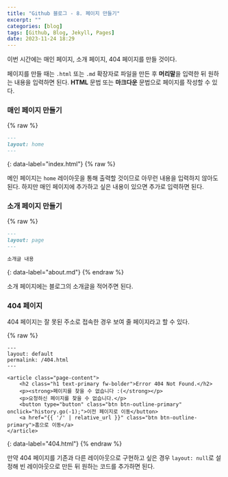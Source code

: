 ```yaml
---
title: "Github 블로그 - 8. 페이지 만들기"
excerpt: ""
categories: [blog]
tags: [Github, Blog, Jekyll, Pages]
date: 2023-11-24 18:29
---
```


이번 시간에는 매인 페이지, 소개 페이지, 404 페이지를 만들 것이다.

페이지를 만들 때는 `.html` 또는 `.md` 확장자로 파일을 만든 후 **머리말**을 입력한 뒤 원하는 내용을 입력하면 된다. **HTML** 문법 또는 **마크다운** 문법으로 페이지를 작성할 수 있다.

### 매인 페이지 만들기

{% raw %}
```markdown
---
layout: home
---
```
{: data-label="index.html"}
{% raw %}

메인 페이지는 `home` 레이아웃을 통해 출력할 것이므로 아무런 내용을 입력하지 않아도 된다. 하지만 매인 페이지에 추가하고 싶은 내용이 있으면 추가로 입력하면 된다.

### 소개 페이지 만들기

{% raw %}
```markdown
---
layout: page
---

소개글 내용
```
{: data-label="about.md"}
{% endraw %}

소개 페이지에는 블로그의 소개글을 적어주면 된다.

### 404 페이지

404 페이지는 잘 못된 주소로 접속한 경우 보여 줄 페이지라고 할 수 있다.

{% raw %}
```liquid
---
layout: default
permalink: /404.html
---

<article class="page-content">
	<h2 class="h1 text-primary fw-bolder">Error 404 Not Found.</h2>
	<p><strong>페이지를 찾을 수 없습니다 :(</strong></p>
	<p>요청하신 페이지를 찾을 수 없습니다.</p>
	<button type="button" class="btn btn-outline-primary" onclick="history.go(-1);">이전 페이지로 이동</button>
	<a href="{{ '/' | relative_url }}" class="btn btn-outline-primary">홈으로 이동</a>
</article>
```
{: data-label="404.html"}
{% endraw %}

만약 404 페이지를 기존과 다른 레이아웃으로 구현하고 싶은 경우 `layout: null`로 설정해 빈 레이아웃으로 만든 뒤 원하는 코드를 추가하면 된다.
